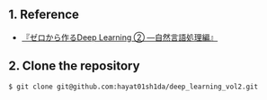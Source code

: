 ## 1. Reference

- [『ゼロから作るDeep Learning ② ―自然言語処理編』](https://bookmeter.com/books/12738319)

## 2. Clone the repository

```bash
$ git clone git@github.com:hayat01sh1da/deep_learning_vol2.git
```
